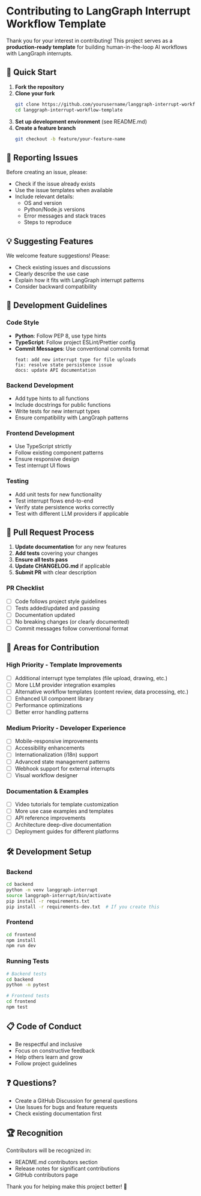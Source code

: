 # Contributing to LangGraph Interrupt Workflow Template

Thank you for your interest in contributing! This project serves as a **production-ready template** for building human-in-the-loop AI workflows with LangGraph interrupts.

## 🚀 Quick Start

1. **Fork the repository**
2. **Clone your fork**
   ```bash
   git clone https://github.com/yourusername/langgraph-interrupt-workflow-template.git
   cd langgraph-interrupt-workflow-template
   ```
3. **Set up development environment** (see README.md)
4. **Create a feature branch**
   ```bash
   git checkout -b feature/your-feature-name
   ```

## 🐛 Reporting Issues

Before creating an issue, please:
- Check if the issue already exists
- Use the issue templates when available
- Include relevant details:
  - OS and version
  - Python/Node.js versions
  - Error messages and stack traces
  - Steps to reproduce

## 💡 Suggesting Features

We welcome feature suggestions! Please:
- Check existing issues and discussions
- Clearly describe the use case
- Explain how it fits with LangGraph interrupt patterns
- Consider backward compatibility

## 🔧 Development Guidelines

### Code Style
- **Python**: Follow PEP 8, use type hints
- **TypeScript**: Follow project ESLint/Prettier config
- **Commit Messages**: Use conventional commits format
  ```
  feat: add new interrupt type for file uploads
  fix: resolve state persistence issue
  docs: update API documentation
  ```

### Backend Development
- Add type hints to all functions
- Include docstrings for public functions
- Write tests for new interrupt types
- Ensure compatibility with LangGraph patterns

### Frontend Development
- Use TypeScript strictly
- Follow existing component patterns
- Ensure responsive design
- Test interrupt UI flows

### Testing
- Add unit tests for new functionality
- Test interrupt flows end-to-end
- Verify state persistence works correctly
- Test with different LLM providers if applicable

## 📝 Pull Request Process

1. **Update documentation** for any new features
2. **Add tests** covering your changes
3. **Ensure all tests pass**
4. **Update CHANGELOG.md** if applicable
5. **Submit PR** with clear description

### PR Checklist
- [ ] Code follows project style guidelines
- [ ] Tests added/updated and passing
- [ ] Documentation updated
- [ ] No breaking changes (or clearly documented)
- [ ] Commit messages follow conventional format

## 🎯 Areas for Contribution

### High Priority - Template Improvements
- [ ] Additional interrupt type templates (file upload, drawing, etc.)
- [ ] More LLM provider integration examples
- [ ] Alternative workflow templates (content review, data processing, etc.)
- [ ] Enhanced UI component library
- [ ] Performance optimizations
- [ ] Better error handling patterns

### Medium Priority - Developer Experience  
- [ ] Mobile-responsive improvements
- [ ] Accessibility enhancements
- [ ] Internationalization (i18n) support
- [ ] Advanced state management patterns
- [ ] Webhook support for external interrupts
- [ ] Visual workflow designer

### Documentation & Examples
- [ ] Video tutorials for template customization
- [ ] More use case examples and templates
- [ ] API reference improvements
- [ ] Architecture deep-dive documentation
- [ ] Deployment guides for different platforms

## 🛠️ Development Setup

### Backend
```bash
cd backend
python -m venv langgraph-interrupt
source langgraph-interrupt/bin/activate
pip install -r requirements.txt
pip install -r requirements-dev.txt  # If you create this
```

### Frontend
```bash
cd frontend
npm install
npm run dev
```

### Running Tests
```bash
# Backend tests
cd backend
python -m pytest

# Frontend tests
cd frontend
npm test
```

## 📋 Code of Conduct

- Be respectful and inclusive
- Focus on constructive feedback
- Help others learn and grow
- Follow project guidelines

## ❓ Questions?

- Create a GitHub Discussion for general questions
- Use Issues for bugs and feature requests
- Check existing documentation first

## 🏆 Recognition

Contributors will be recognized in:
- README.md contributors section
- Release notes for significant contributions
- GitHub contributors page

Thank you for helping make this project better! 🙌
